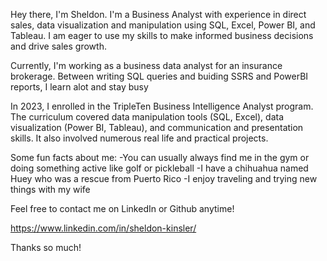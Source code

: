 Hey there, I'm Sheldon. I'm a Business Analyst with experience in direct sales, data visualization and manipulation using SQL, Excel, Power BI, and Tableau. I am eager to use my skills to make informed business decisions and drive sales growth.

Currently, I'm working as a business data analyst for an insurance brokerage. Between writing SQL queries and buiding SSRS and PowerBI reports, I learn alot and stay busy

In 2023, I enrolled in the TripleTen Business Intelligence Analyst program. The curriculum covered data manipulation tools (SQL, Excel), data visualization (Power BI, Tableau), and communication and presentation skills. It also involved numerous real life and practical projects.

Some fun facts about me:
-You can usually always find me in the gym or doing something active like golf or pickleball
-I have a chihuahua named Huey who was a rescue from Puerto Rico
-I enjoy traveling and trying new things with my wife

Feel free to contact me on LinkedIn or Github anytime!

https://www.linkedin.com/in/sheldon-kinsler/

Thanks so much!
